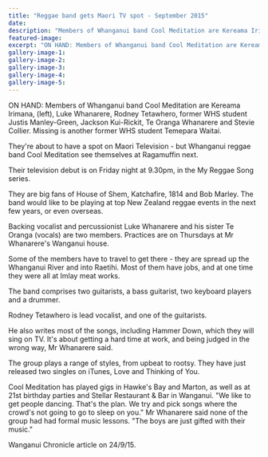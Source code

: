 ```yaml
---
title: "Reggae band gets Maori TV spot - September 2015"
date: 
description: "Members of Whanganui band Cool Meditation are Kereama Irimana, (left), Luke Whanarere, Rodney Tetawhero, former WHS student Justis Manley-Green, Jackson Kui-Rickit, Te Oranga Whanarere &Stevie Collier"
featured-image: 
excerpt: "ON HAND: Members of Whanganui band Cool Meditation are Kereama Irimana, (left), Luke Whanarere, Rodney Tetawhero, former WHS student Justis Manley-Green, Jackson Kui-Rickit, Te Oranga Whanarere and Stevie Collier. Missing is Temepara Waitai."
gallery-image-1: 
gallery-image-2: 
gallery-image-3: 
gallery-image-4: 
gallery-image-5: 
---
```


<p><span>ON HAND: Members of Whanganui band Cool Meditation are Kereama Irimana, (left), Luke Whanarere, Rodney Tetawhero, former WHS student Justis Manley-Green, Jackson Kui-Rickit, Te Oranga Whanarere and Stevie Collier. Missing is another former WHS student Temepara Waitai.</span></p>
<p>They're about to have a spot on Maori Television - but Whanganui reggae band Cool Meditation see themselves at Ragamuffin next.</p>
<p>Their television debut is on Friday night at 9.30pm, in the My Reggae Song series.</p>
<p>They are big fans of House of Shem, Katchafire, 1814 and Bob Marley. The band would like to be playing at top New Zealand reggae events in the next few years, or even overseas.</p>
<p>Backing vocalist and percussionist Luke Whanarere and his sister Te Oranga (vocals) are two members. Practices are on Thursdays at Mr Whanarere's Wanganui house.</p>
<p>Some of the members have to travel to get there - they are spread up the Whanganui River and into Raetihi. Most of them have jobs, and at one time they were all at Imlay meat works.</p>
<p>The band comprises two guitarists, a bass guitarist, two keyboard players and a drummer.</p>
<p>Rodney Tetawhero is lead vocalist, and one of the guitarists.</p>
<p>He also writes most of the songs, including Hammer Down, which they will sing on TV. It's about getting a hard time at work, and being judged in the wrong way, Mr Whanarere said.</p>
<p>The group plays a range of styles, from upbeat to rootsy. They have just released two singles on iTunes, Love and Thinking of You.</p>
<p>Cool Meditation has played gigs in Hawke's Bay and Marton, as well as at 21st birthday parties and Stellar Restaurant &amp; Bar in Wanganui. "We like to get people dancing. That's the plan. We try and pick songs where the crowd's not going to go to sleep on you." Mr Whanarere said none of the group had had formal music lessons. "The boys are just gifted with their music."</p>
<p>Wanganui Chronicle article on 24/9/15.</p>

